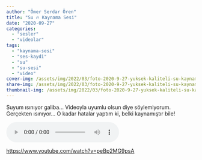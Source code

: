 ```yaml
---
author: "Ömer Serdar Ören"
title: "Su 🔥 Kaynama Sesi"
date: "2020-09-27"
categories: 
  - "sesler"
  - "videolar"
tags: 
  - "kaynama-sesi"
  - "ses-kaydi"
  - "su"
  - "su-sesi"
  - "video"
cover-img: /assets/img/2022/03/foto-2020-9-27-yuksek-kaliteli-su-kaynama-sesi-1.png
share-img: /assets/img/2022/03/foto-2020-9-27-yuksek-kaliteli-su-kaynama-sesi-1.png
thumbnail-img: /assets/img/2022/03/foto-2020-9-27-yuksek-kaliteli-su-kaynama-sesi-1.png
---
```


Suyum ısınıyor galiba… Videoyla uyumlu olsun diye söylemiyorum. Gerçekten ısınıyor… O kadar hatalar yaptım ki, belki kaynamıştır bile!

![Ses Dosyası](/assets/sounds/2020/09/yuksek-kaliteli-su-kaynama-sesi.mp3)

<https://www.youtube.com/watch?v=peBp2MG9psA>
